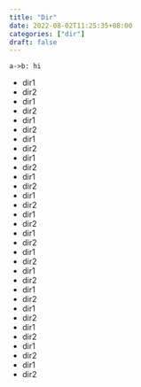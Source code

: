 ```yaml
---
title: "Dir"
date: 2022-08-02T11:25:35+08:00
categories: ["dir"]
draft: false
---
```


```sequence
a->b: hi
```

- dir1
- dir2
- dir1
- dir2
- dir1
- dir2
- dir1
- dir2
- dir1
- dir2
- dir1
- dir2
- dir1
- dir2
- dir1
- dir2
- dir1
- dir2
- dir1
- dir2
- dir1
- dir2
- dir1
- dir2
- dir1
- dir2
- dir1
- dir2
- dir1
- dir2
- dir1
- dir2